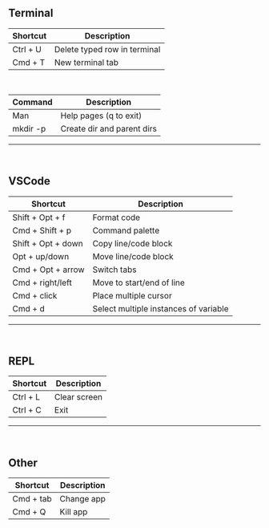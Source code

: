 ## Terminal

| Shortcut | Description                  |
| -------- | ---------------------------- |
| Ctrl + U | Delete typed row in terminal |
| Cmd + T  | New terminal tab             |

&nbsp;

| Command  | Description                |
| -------- | -------------------------- |
| Man      | Help pages (q to exit)     |
| mkdir -p | Create dir and parent dirs |

---

&nbsp;

## VSCode

| Shortcut           | Description                           |
| ------------------ | ------------------------------------- |
| Shift + Opt + f    | Format code                           |
| Cmd + Shift + p    | Command palette                       |
| Shift + Opt + down | Copy line/code block                  |
| Opt + up/down      | Move line/code block                  |
| Cmd + Opt + arrow  | Switch tabs                           |
| Cmd + right/left   | Move to start/end of line             |
| Cmd + click        | Place multiple cursor                 |
| Cmd + d            | Select multiple instances of variable |

---

&nbsp;

## REPL

| Shortcut | Description  |
| -------- | ------------ |
| Ctrl + L | Clear screen |
| Ctrl + C | Exit         |

---

&nbsp;

## Other

| Shortcut  | Description |
| --------- | ----------- |
| Cmd + tab | Change app  |
| Cmd + Q   | Kill app    |
